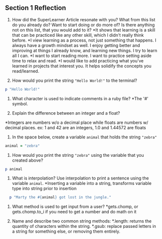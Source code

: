 ## Section 1 Reflection

1. How did the SuperLearner Article resonate with you? What from this list do you already do? Want to start doing or do more of? Is there anything not on this list, that you would add to it?
  *It shows that learning is a skill that can be practiced like any other skill, which I didn't really think before.
  *I view learning as a process, not just something that happens. I always have a growth mindset as well. I enjoy getting better and improving at
     things I already know, and learning new things. I try to learn all I can.
  *I want to start reading more. I want to practice setting aside time to relax and read.
  *I would like to add practicing what you've learned in projects that interest you. It helps solidify the concepts you read/learned.

1. How would you print the string `"Hello World!"` to the terminal?
```ruby
p "Hello World!"
```
1. What character is used to indicate comments in a ruby file?
  *The '#' symbol.

1. Explain the difference between an integer and a float?

  *Integers are numbers w/o a decimal place while floats are numbers w/ decimal places.
    ex: 1 and 42 are an integers, 1.0 and 1.44572 are floats

1. In the space below, create a variable `animal` that holds the string `"zebra"`
```ruby
animal = "zebra"
```

1. How would you print the string `"zebra"` using the variable that you created above?
```Ruby
p animal
```

1. What is interpolation? Use interpolation to print a sentence using the variable `animal`.
  *Inserting a variable into a string, transforms variable type into string prior to insertion
```ruby
  p "Marty the #{animal} got lost in the jungle."
```
1. What method is used to get input from a user?
  *gets.chomp, or gets.chomp.to_i if you need to get a number and do math on it

1. Name and describe two common string methods:
  *.length: returns the quantity of characters within the string.
  *.gsub: replace passed letters in a string for something else, or removing them entirely.

